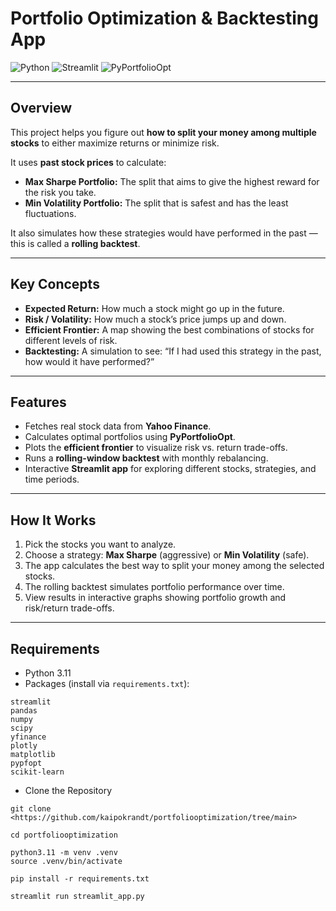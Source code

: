 # Portfolio Optimization & Backtesting App

![Python](https://img.shields.io/badge/Python-3.11-blue)
![Streamlit](https://img.shields.io/badge/Streamlit-App-green)
![PyPortfolioOpt](https://img.shields.io/badge/PyPortfolioOpt-Enabled-orange)

---

## Overview

This project helps you figure out **how to split your money among multiple stocks** to either maximize returns or minimize risk.  

It uses **past stock prices** to calculate:

- **Max Sharpe Portfolio:** The split that aims to give the highest reward for the risk you take.  
- **Min Volatility Portfolio:** The split that is safest and has the least fluctuations.  

It also simulates how these strategies would have performed in the past — this is called a **rolling backtest**.

---

## Key Concepts

- **Expected Return:** How much a stock might go up in the future.  
- **Risk / Volatility:** How much a stock’s price jumps up and down.  
- **Efficient Frontier:** A map showing the best combinations of stocks for different levels of risk.  
- **Backtesting:** A simulation to see: “If I had used this strategy in the past, how would it have performed?”

---

## Features

- Fetches real stock data from **Yahoo Finance**.  
- Calculates optimal portfolios using **PyPortfolioOpt**.  
- Plots the **efficient frontier** to visualize risk vs. return trade-offs.  
- Runs a **rolling-window backtest** with monthly rebalancing.  
- Interactive **Streamlit app** for exploring different stocks, strategies, and time periods.

---

## How It Works

1. Pick the stocks you want to analyze.  
2. Choose a strategy: **Max Sharpe** (aggressive) or **Min Volatility** (safe).  
3. The app calculates the best way to split your money among the selected stocks.  
4. The rolling backtest simulates portfolio performance over time.  
5. View results in interactive graphs showing portfolio growth and risk/return trade-offs.

---

## Requirements

- Python 3.11  
- Packages (install via `requirements.txt`):

```text
streamlit
pandas
numpy
scipy
yfinance
plotly
matplotlib
pypfopt
scikit-learn
```

- Clone the Repository
```
git clone <https://github.com/kaipokrandt/portfoliooptimization/tree/main>

cd portfoliooptimization

python3.11 -m venv .venv
source .venv/bin/activate

pip install -r requirements.txt

streamlit run streamlit_app.py
```
